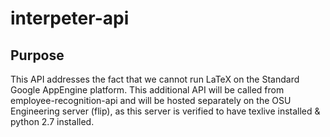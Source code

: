 # interpeter-api

## Purpose
This API addresses the fact that we cannot run LaTeX on the Standard Google AppEngine platform. This additional API will be called from employee-recognition-api and will be hosted separately on the OSU Engineering server (flip), as this server is verified to have texlive installed & python 2.7 installed. 